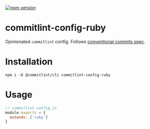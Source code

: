 [![npm version](https://badge.fury.io/js/commitlint-config-ruby.svg)](https://badge.fury.io/js/commitlint-config-ruby)

# commitlint-config-ruby

Opinionated `commitlint` config. Follows [conventional commits spec](https://conventionalcommits.org/).

# Installation

`npm i -D @commitlint/cli commitlint-config-ruby`

# Usage

```js
// commitlint.config.js
module.exports = {
  extends: ['ruby']
}
```
